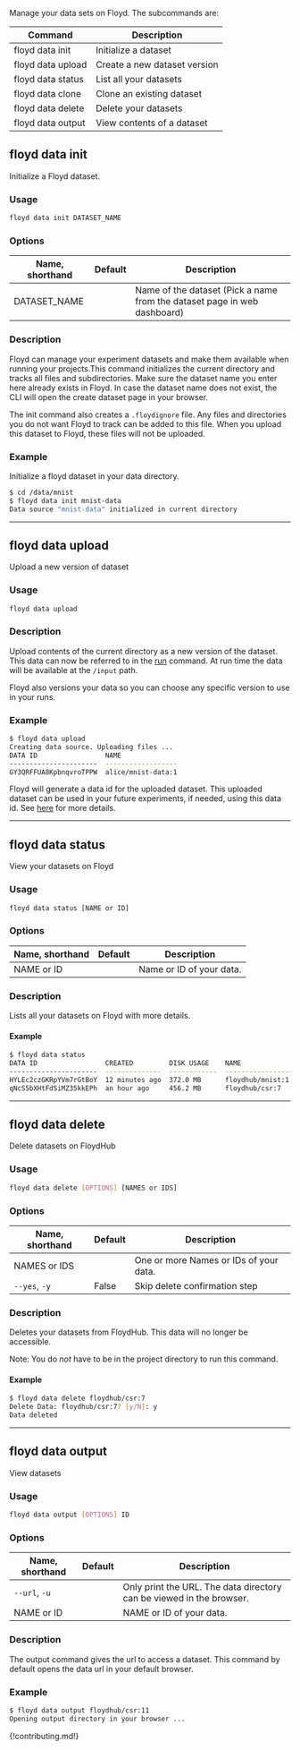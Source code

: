 
Manage your data sets on Floyd. The subcommands are:

| Command              | Description              |
| -------------------  | ------------------------ |
| floyd data init      | Initialize a dataset |
| floyd data upload    | Create a new dataset version |
| floyd data status    | List all your datasets  |
| floyd data clone     | Clone an existing dataset |
| floyd data delete    | Delete your datasets |
| floyd data output    | View contents of a dataset |

## floyd data init 

Initialize a Floyd dataset.

### Usage
```bash
floyd data init DATASET_NAME
```

### Options
| Name, shorthand | Default | Description |
| --------------- | ------- | ----------- |
| DATASET_NAME    |         | Name of the dataset (Pick a name from the dataset page in web dashboard)    |

### Description
Floyd can manage your experiment datasets and make them available when running your projects.This command initializes the 
current directory and tracks all files and subdirectories. Make sure the dataset name you enter here already 
exists in Floyd. In case the dataset name does not exist, the CLI will open the create dataset page in your browser.

The init command also creates a `.floydignore` file. Any files and directories you do not want Floyd to track can be added 
to this file. When you upload this dataset to Floyd, these files will not be uploaded.

### Example
Initialize a floyd dataset in your data directory.
```bash
$ cd /data/mnist
$ floyd data init mnist-data
Data source "mnist-data" initialized in current directory
```

---------------------------------

## floyd data upload

Upload a new version of dataset

### Usage
```bash
floyd data upload
```

### Description
Upload contents of the current directory as a new version of the dataset. This data can now be referred to in the [run](./run.md) command.
At run time the data will be available at the `/input` path.

Floyd also versions your data so you can choose any specific version to use in your runs.

### Example
```bash
$ floyd data upload
Creating data source. Uploading files ...
DATA ID                 NAME                
----------------------  ------------------
GY3QRFFUA8KpbnqvroTPPW  alice/mnist-data:1  
```
Floyd will generate a data id for the uploaded dataset. This uploaded dataset can be used in your future experiments, if needed,
using this data id. See [here](../home/using_datasets/#using-data-set-in-experiments) for more details.

---------------------------------

## floyd data status

View your datasets on Floyd

### Usage
```bash
floyd data status [NAME or ID]
```

### Options
| Name, shorthand | Default | Description |
| --------------- | ------- | ----------- |
| NAME or ID |      | Name or ID of your data. |

### Description
Lists all your datasets on Floyd with more details.

#### Example
```bash
$ floyd data status
DATA ID                 CREATED         DISK USAGE    NAME               
----------------------  --------------  ------------  ------------------
HYLEc2czGKRpYVm7rGtBoY  12 minutes ago  372.0 MB      floydhub/mnist:1  
qNcS5bXHtFdSiMZ35kkEPh  an hour ago     456.2 MB      floydhub/csr:7    
```

---------------------------------

## floyd data delete

Delete datasets on FloydHub

### Usage
```bash
floyd data delete [OPTIONS] [NAMES or IDS]
```

### Options
| Name, shorthand | Default | Description |
| --------------- | ------- | ----------- |
| NAMES or IDS |      | One or more Names or IDs of your data. |
| `--yes`, `-y` | False  | Skip delete confirmation step |

### Description
Deletes your datasets from FloydHub. This data will no longer 
be accessible.

Note: You do *not* have to be in the project directory to run this command.

#### Example
```bash
$ floyd data delete floydhub/csr:7
Delete Data: floydhub/csr:7? [y/N]: y
Data deleted
```

---------------------------------

## floyd data output

View datasets

### Usage
```bash
floyd data output [OPTIONS] ID
```

### Options
| Name, shorthand | Default | Description |
| --------------- | ------- | ----------- |
| `--url`, `-u` |      | Only print the URL. The data directory can be viewed in the browser. |
| NAME or ID |      | NAME or ID of your data. |

### Description
The output command gives the url to access a dataset. This command by default opens the data url 
in your default browser.

### Example
```bash
$ floyd data output floydhub/csr:11
Opening output directory in your browser ...
```

{!contributing.md!}
